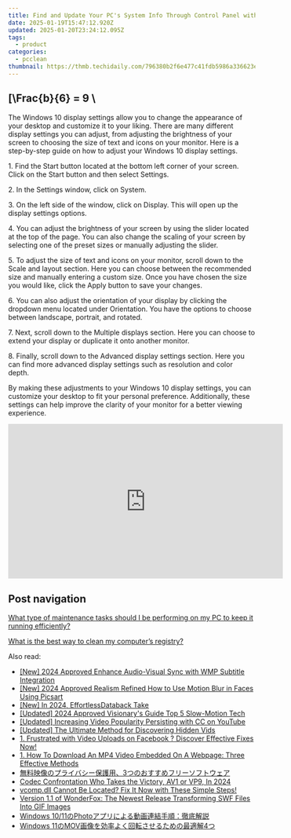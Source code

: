 ```yaml
---
title: Find and Update Your PC's System Info Through Control Panel with Easy Steps by YL Software Experts
date: 2025-01-19T15:47:12.920Z
updated: 2025-01-20T23:24:12.095Z
tags:
  - product
categories:
  - pcclean
thumbnail: https://thmb.techidaily.com/796380b2f6e477c41fdb5986a336623e799bf688b4a29cd4a3d817de3e2d744c.jpg
---
```


## \[\Frac{b}{6} = 9 \

The Windows 10 display settings allow you to change the appearance of your desktop and customize it to your liking. There are many different display settings you can adjust, from adjusting the brightness of your screen to choosing the size of text and icons on your monitor. Here is a step-by-step guide on how to adjust your Windows 10 display settings. 

1\. Find the Start button located at the bottom left corner of your screen. Click on the Start button and then select Settings.

2\. In the Settings window, click on System.

3\. On the left side of the window, click on Display. This will open up the display settings options. 

4\. You can adjust the brightness of your screen by using the slider located at the top of the page. You can also change the scaling of your screen by selecting one of the preset sizes or manually adjusting the slider.

5\. To adjust the size of text and icons on your monitor, scroll down to the Scale and layout section. Here you can choose between the recommended size and manually entering a custom size. Once you have chosen the size you would like, click the Apply button to save your changes.

6\. You can also adjust the orientation of your display by clicking the dropdown menu located under Orientation. You have the options to choose between landscape, portrait, and rotated.

7\. Next, scroll down to the Multiple displays section. Here you can choose to extend your display or duplicate it onto another monitor.

8\. Finally, scroll down to the Advanced display settings section. Here you can find more advanced display settings such as resolution and color depth. 

By making these adjustments to your Windows 10 display settings, you can customize your desktop to fit your personal preference. Additionally, these settings can help improve the clarity of your monitor for a better viewing experience.

<!-- affiliate ads begin -->
<iframe width="560" height="315" src="https://www.youtube.com/embed/Xq2r4ZKM-Po?si=fA2DdEB1op-atCkz" title="YouTube video player" frameborder="0" allow="accelerometer; autoplay; clipboard-write; encrypted-media; gyroscope; picture-in-picture; web-share" referrerpolicy="strict-origin-when-cross-origin" allowfullscreen></iframe>
<!-- affiliate ads end -->

## Post navigation

[What type of maintenance tasks should I be performing on my PC to keep it running efficiently?](https://tools.techidaily.com/pcclean/products/)

[What is the best way to clean my computer’s registry?](https://tools.techidaily.com/pcclean/products/)

<ins class="adsbygoogle"
     style="display:block"
     data-ad-format="autorelaxed"
     data-ad-client="ca-pub-7571918770474297"
     data-ad-slot="1223367746"></ins>

<ins class="adsbygoogle"
     style="display:block"
     data-ad-client="ca-pub-7571918770474297"
     data-ad-slot="8358498916"
     data-ad-format="auto"
     data-full-width-responsive="true"></ins>

<span class="atpl-alsoreadstyle">Also read:</span>
<div><ul>
<li><a href="https://fox-friendly.techidaily.com/new-2024-approved-enhance-audio-visual-sync-with-wmp-subtitle-integration/"><u>[New] 2024 Approved Enhance Audio-Visual Sync with WMP Subtitle Integration</u></a></li>
<li><a href="https://fox-friendly.techidaily.com/new-2024-approved-realism-refined-how-to-use-motion-blur-in-faces-using-picsart/"><u>[New] 2024 Approved Realism Refined How to Use Motion Blur in Faces Using Picsart</u></a></li>
<li><a href="https://screen-capture.techidaily.com/new-in-2024-effortlessdataback-take/"><u>[New] In 2024, EffortlessDataback Take</u></a></li>
<li><a href="https://vp-tips.techidaily.com/updated-2024-approved-visionarys-guide-top-5-slow-motion-tech/"><u>[Updated] 2024 Approved Visionary's Guide Top 5 Slow-Motion Tech</u></a></li>
<li><a href="https://facebook-record-videos.techidaily.com/updated-increasing-video-popularity-persisting-with-cc-on-youtube/"><u>[Updated] Increasing Video Popularity Persisting with CC on YouTube</u></a></li>
<li><a href="https://facebook-record-videos.techidaily.com/updated-the-ultimate-method-for-discovering-hidden-vids/"><u>[Updated] The Ultimate Method for Discovering Hidden Vids</u></a></li>
<li><a href="https://discover-alternatives.techidaily.com/1-frustrated-with-video-uploads-on-facebook-discover-effective-fixes-now/"><u>1. Frustrated with Video Uploads on Facebook ? Discover Effective Fixes Now!</u></a></li>
<li><a href="https://discover-alternatives.techidaily.com/1-how-to-download-an-mp4-video-embedded-on-a-webpage-three-effective-methods/"><u>1. How To Download An MP4 Video Embedded On A Webpage: Three Effective Methods</u></a></li>
<li><a href="https://discover-alternatives.techidaily.com/1726026363516-3/"><u>無料映像のプライバシー保護用、3つのおすすめフリーソフトウェア</u></a></li>
<li><a href="https://extra-information.techidaily.com/codec-confrontation-who-takes-the-victory-av1-or-vp9-in-2024/"><u>Codec Confrontation Who Takes the Victory, AV1 or VP9, In 2024</u></a></li>
<li><a href="https://techno-recovery.techidaily.com/vcompdll-cannot-be-located-fix-it-now-with-these-simple-steps/"><u>vcomp.dll Cannot Be Located? Fix It Now with These Simple Steps!</u></a></li>
<li><a href="https://discover-alternatives.techidaily.com/version-11-of-wonderfox-the-newest-release-transforming-swf-files-into-gif-images/"><u>Version 1.1 of WonderFox: The Newest Release Transforming SWF Files Into GIF Images</u></a></li>
<li><a href="https://discover-alternatives.techidaily.com/windows-1011photo/"><u>Windows 10/11のPhotoアプリによる動画連結手順：徹底解説</u></a></li>
<li><a href="https://discover-alternatives.techidaily.com/windows-11mov4/"><u>Windows 11のMOV画像を効率よく回転させるための最適解4つ</u></a></li>
</ul></div>

